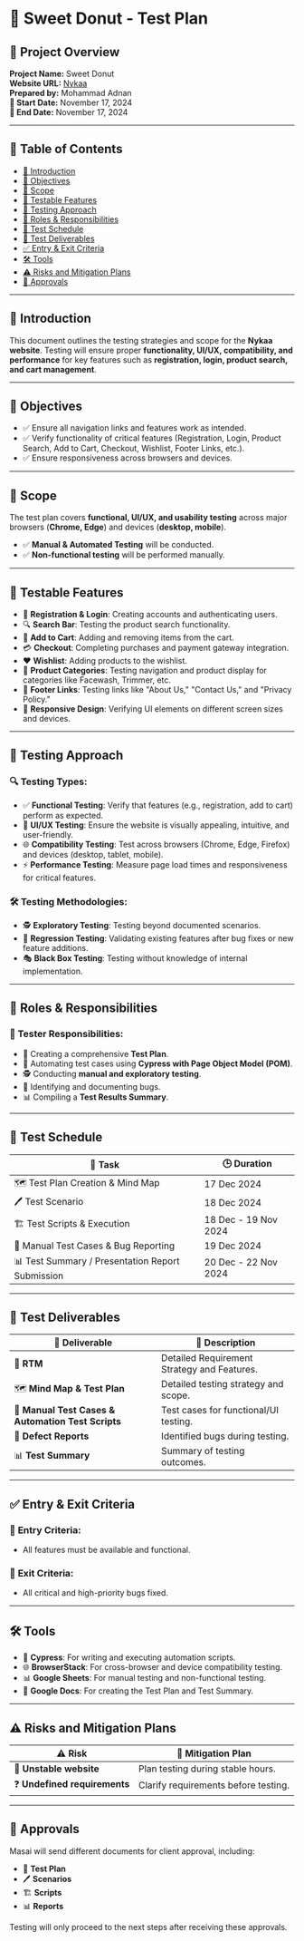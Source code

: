 # 🍩 Sweet Donut - Test Plan

## 📌 Project Overview
**Project Name:** Sweet Donut  
**Website URL:** [Nykaa](#)  
**Prepared by:** Mohammad Adnan  
**📅 Start Date:** November 17, 2024  
**📅 End Date:** November 17, 2024  

---

## 📖 Table of Contents
- [📜 Introduction](#introduction)
- [🎯 Objectives](#objectives)
- [📍 Scope](#scope)
- [📝 Testable Features](#testable-features)
- [🧪 Testing Approach](#testing-approach)
- [👥 Roles & Responsibilities](#roles--responsibilities)
- [📅 Test Schedule](#test-schedule)
- [📂 Test Deliverables](#test-deliverables)
- [✅ Entry & Exit Criteria](#entry--exit-criteria)
- [🛠 Tools](#tools)
- [⚠️ Risks and Mitigation Plans](#risks-and-mitigation-plans)
- [📑 Approvals](#approvals)

---

## 📜 Introduction
This document outlines the testing strategies and scope for the **Nykaa website**. Testing will ensure proper **functionality, UI/UX, compatibility, and performance** for key features such as **registration, login, product search, and cart management**.

---

## 🎯 Objectives
- ✅ Ensure all navigation links and features work as intended.
- ✅ Verify functionality of critical features (Registration, Login, Product Search, Add to Cart, Checkout, Wishlist, Footer Links, etc.).
- ✅ Ensure responsiveness across browsers and devices.

---

## 📍 Scope
The test plan covers **functional, UI/UX, and usability testing** across major browsers (**Chrome, Edge**) and devices (**desktop, mobile**). 
- ✅ **Manual & Automated Testing** will be conducted.
- ✅ **Non-functional testing** will be performed manually.

---

## 📝 Testable Features
- 🔑 **Registration & Login**: Creating accounts and authenticating users.
- 🔍 **Search Bar**: Testing the product search functionality.
- 🛒 **Add to Cart**: Adding and removing items from the cart.
- 💳 **Checkout**: Completing purchases and payment gateway integration.
- ❤️ **Wishlist**: Adding products to the wishlist.
- 📂 **Product Categories**: Testing navigation and product display for categories like Facewash, Trimmer, etc.
- 🔗 **Footer Links**: Testing links like "About Us," "Contact Us," and "Privacy Policy."
- 📱 **Responsive Design**: Verifying UI elements on different screen sizes and devices.

---

## 🧪 Testing Approach
### 🔍 Testing Types:
- ✅ **Functional Testing**: Verify that features (e.g., registration, add to cart) perform as expected.
- 🎨 **UI/UX Testing**: Ensure the website is visually appealing, intuitive, and user-friendly.
- 🌐 **Compatibility Testing**: Test across browsers (Chrome, Edge, Firefox) and devices (desktop, tablet, mobile).
- ⚡ **Performance Testing**: Measure page load times and responsiveness for critical features.

### 🛠 Testing Methodologies:
- 🕵️ **Exploratory Testing**: Testing beyond documented scenarios.
- 🔄 **Regression Testing**: Validating existing features after bug fixes or new feature additions.
- 🎭 **Black Box Testing**: Testing without knowledge of internal implementation.

---

## 👥 Roles & Responsibilities
### 🎯 Tester Responsibilities:
- 📝 Creating a comprehensive **Test Plan**.
- 🤖 Automating test cases using **Cypress with Page Object Model (POM)**.
- 🕵️ Conducting **manual and exploratory testing**.
- 🐞 Identifying and documenting bugs.
- 📊 Compiling a **Test Results Summary**.

---

## 📅 Test Schedule
| 📌 Task | 🕒 Duration |
|-------|----------|
| 🗺 Test Plan Creation & Mind Map | 17 Dec 2024 |
| 🖊 Test Scenario | 18 Dec 2024 |
| 🏗 Test Scripts & Execution | 18 Dec - 19 Nov 2024 |
| 📝 Manual Test Cases & Bug Reporting | 19 Dec 2024 |
| 📊 Test Summary / Presentation Report Submission | 20 Dec - 22 Nov 2024 |

---

## 📂 Test Deliverables
| 📜 Deliverable | 📄 Description |
|------------|-------------|
| 📌 **RTM** | Detailed Requirement Strategy and Features. |
| 🗺 **Mind Map & Test Plan** | Detailed testing strategy and scope. |
| 📝 **Manual Test Cases & Automation Test Scripts** | Test cases for functional/UI testing. |
| 🐞 **Defect Reports** | Identified bugs during testing. |
| 📊 **Test Summary** | Summary of testing outcomes. |

---

## ✅ Entry & Exit Criteria
### 🚀 **Entry Criteria:**
- All features must be available and functional.

### 🏁 **Exit Criteria:**
- All critical and high-priority bugs fixed.

---

## 🛠 Tools
- 🤖 **Cypress**: For writing and executing automation scripts.
- 🌐 **BrowserStack**: For cross-browser and device compatibility testing.
- 📊 **Google Sheets**: For manual testing and non-functional testing.
- 📝 **Google Docs**: For creating the Test Plan and Test Summary.

---

## ⚠️ Risks and Mitigation Plans
| ⚠️ Risk | 🔧 Mitigation Plan |
|------|----------------|
| 🚧 **Unstable website** | Plan testing during stable hours. |
| ❓ **Undefined requirements** | Clarify requirements before testing. |

---

## 📑 Approvals
Masai will send different documents for client approval, including:
- 📜 **Test Plan**
- 🖊 **Scenarios**
- 🏗 **Scripts**
- 📊 **Reports**

Testing will only proceed to the next steps after receiving these approvals.




